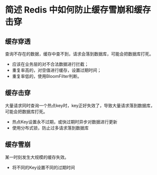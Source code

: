 # 简述 Redis 中如何防止缓存雪崩和缓存击穿

## 缓存穿透

查询不存在的数据，缓存中查不到，请求会落到数据库，可能会把数据库打死。

- 应该在业务层的对不合法数据进行拦截；
- 重复率高的，对空值进行缓存，设置过期时间；
- 重复率低的，使用BloomFilter判断。

## 缓存击穿

大量请求同时查询一个热点key时，key正好失效了，导致大量请求落到数据库，可能会把数据库打死。

- 热点Key设置永不过期，或快过期时异步对数据进行更新
- 使用分布式锁，防止过多请求落到数据库

## 缓存雪崩

某一时刻发生大规模的缓存失效。

- 将不同的Key设置不同的过期时间